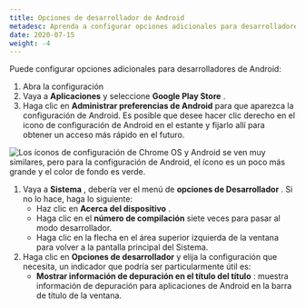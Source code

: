 ```yaml
---
title: Opciones de desarrollador de Android
metadesc: Aprenda a configurar opciones adicionales para desarrolladores de Android.
date: 2020-07-15
weight: -4
---
```


Puede configurar opciones adicionales para desarrolladores de Android:

1. Abra la configuración
2. Vaya a **Aplicaciones** y seleccione **Google Play Store** .
3. Haga clic en **Administrar preferencias de Android** para que aparezca la configuración de Android. Es posible que desee hacer clic derecho en el icono de configuración de Android en el estante y fijarlo allí para obtener un acceso más rápido en el futuro.

![Los íconos de configuración de Chrome OS y Android se ven muy similares, pero para la configuración de Android, el ícono es un poco más grande y el color de fondo es verde.](ix://develop/android/developer-options/android_settings.png)

1. Vaya a **Sistema** , debería ver el menú de **opciones de Desarrollador** . Si no lo hace, haga lo siguiente:
   - Haz clic en **Acerca del dispositivo** .
   - Haga clic en el **número de compilación** siete veces para pasar al modo desarrollador.
   - Haga clic en la flecha en el área superior izquierda de la ventana para volver a la pantalla principal del Sistema.
2. Haga clic en **Opciones de desarrollador** y elija la configuración que necesita, un indicador que podría ser particularmente útil es:
   - **Mostrar información de depuración en el título del título** : muestra información de depuración para aplicaciones de Android en la barra de título de la ventana.
